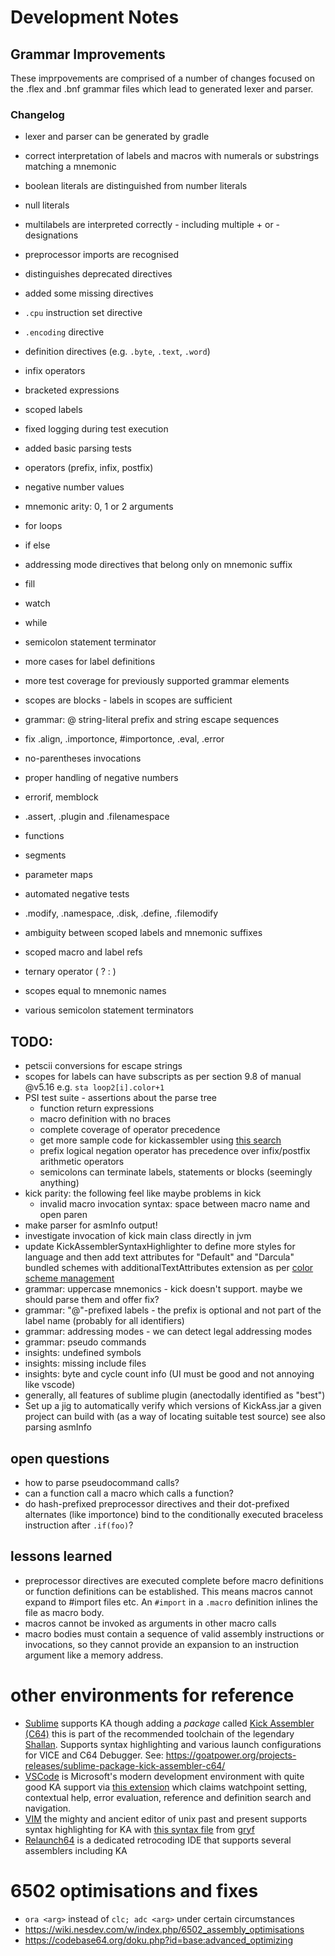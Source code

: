 # Development Notes

## Grammar Improvements

These imprpovements are comprised of a number of changes focused on the .flex and .bnf grammar files which lead to
 generated lexer and parser.

### Changelog

* lexer and parser can be generated by gradle

* correct interpretation of labels and macros with numerals or substrings matching a mnemonic
* boolean literals are distinguished from number literals
* null literals 
* multilabels are interpreted correctly - including multiple + or - designations
* preprocessor imports are recognised
* distinguishes deprecated directives
* added some missing directives

* `.cpu` instruction set directive
* `.encoding` directive
* definition directives (e.g. `.byte`, `.text`, `.word`)
* infix operators
* bracketed expressions
* scoped labels
* fixed logging during test execution
* added basic parsing tests

* operators (prefix, infix, postfix)
* negative number values
* mnemonic arity: 0, 1 or 2 arguments
* for loops

* if else 
* addressing mode directives that belong only on mnemonic suffix
* fill
* watch
* while
* semicolon statement terminator
* more cases for label definitions
* more test coverage for previously supported grammar elements

* scopes are blocks - labels in scopes are sufficient

* grammar: @ string-literal prefix and string escape sequences

* fix .align, .importonce, #importonce, .eval, .error
* no-parentheses invocations
* proper handling of negative numbers

* errorif, memblock

* .assert, .plugin and .filenamespace

* functions
* segments
* parameter maps
* automated negative tests
* .modify, .namespace, .disk, .define, .filemodify

* ambiguity between scoped labels and mnemonic suffixes
* scoped macro and label refs

* ternary operator ( ? : )

* scopes equal to mnemonic names

* various semicolon statement terminators

## TODO:
* petscii conversions for escape strings
* scopes for labels can have subscripts as per section 9.8 of manual @v5.16 e.g. `sta loop2[i].color+1`
* PSI test suite - assertions about the parse tree
    * function return expressions
    * macro definition with no braces
    * complete coverage of operator precedence     
    * get more sample code for kickassembler using 
    [this search](https://github.com/search?q=BasicUpstart2%28+extension%3A.asm&type=Code)
    * prefix logical negation operator has precedence over infix/postfix arithmetic operators
    * semicolons can terminate labels, statements or blocks (seemingly anything)
* kick parity: the following feel like maybe problems in kick    
    * invalid macro invocation syntax: space between macro name and open paren
* make parser for asmInfo output!
* investigate invocation of kick main class directly in jvm
* update KickAssemblerSyntaxHighlighter to define more styles for language and then add text
attributes for "Default" and "Darcula" bundled schemes with additionalTextAttributes 
extension as per 
[color scheme management](https://jetbrains.org/intellij/sdk/docs/reference_guide/color_scheme_management.html)
* grammar: uppercase mnemonics - kick doesn't support. maybe we should parse them and offer fix?
* grammar: "@"-prefixed labels - the prefix is optional and not part of the label name (probably for all
identifiers)
* grammar: addressing modes - we can detect legal addressing modes
* grammar: pseudo commands 
* insights: undefined symbols
* insights: missing include files
* insights: byte and cycle count info (UI must be good and not annoying like vscode)
* generally, all features of sublime plugin (anectodally identified as "best")
* Set up a jig to automatically verify which versions of KickAss.jar a given project 
can build with (as a way of locating suitable test source) see also parsing asmInfo


## open questions

* how to parse pseudocommand calls?
* can a function call a macro which calls a function?
* do hash-prefixed preprocessor directives and their dot-prefixed alternates (like importonce)
bind to the conditionally executed braceless instruction after `.if(foo)`?

## lessons learned

* preprocessor directives are executed complete before macro definitions or function 
definitions can be established. This means macros cannot expand to #import files etc. An 
`#import` in a `.macro` definition inlines the file as macro body.
* macros cannot be invoked as arguments in other macro calls 
* macro bodies must contain a sequence of valid assembly instructions or invocations, 
so they cannot provide an expansion to an instruction argument like a memory address.  

# other environments for reference

* [Sublime](https://www.sublimetext.com/) supports KA though adding a _package_ called 
[Kick Assembler (C64)](https://sublime.wbond.net/packages/Kick%20Assembler%20%28C64%29) 
this is part of the recommended toolchain of the legendary 
[Shallan](https://www.youtube.com/c/Shallan64/videos). Supports syntax highlighting
and various launch configurations for VICE and C64 Debugger. See: 
https://goatpower.org/projects-releases/sublime-package-kick-assembler-c64/
* [VSCode](https://code.visualstudio.com/) is Microsoft's modern development environment 
with quite good KA support via [this extension](https://github.com/sanmont/vscode-kickass-studio) 
which claims watchpoint setting, contextual help, error evaluation, reference and definition
search and navigation. 
* [VIM](https://www.vim.org/) the mighty and ancient editor of unix past and present supports
syntax highlighting for KA with [this syntax file](https://bitbucket.org/gryf/kickass-syntax-vim/) 
from [gryf](https://bitbucket.org/gryf/) 
* [Relaunch64](http://www.popelganda.de/relaunch64.html) is a dedicated retrocoding IDE that 
supports several assemblers including KA

# 6502 optimisations and fixes

* `ora <arg>` instead of `clc; adc <arg>` under certain circumstances
* https://wiki.nesdev.com/w/index.php/6502_assembly_optimisations
* https://codebase64.org/doku.php?id=base:advanced_optimizing